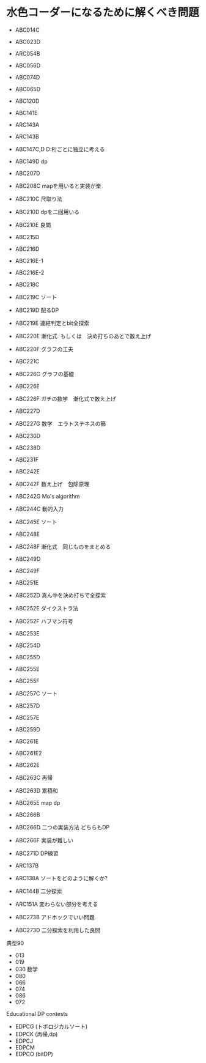 # 水色コーダーになるために解くべき問題

- ABC014C
- ABC023D
- ARC054B
- ABC056D
- ABC074D
- ABC065D
- ABC120D
- ABC141E
- ARC143A
- ARC143B
- ABC147C,D D:桁ごとに独立に考える
- ABC149D dp 

- ABC207D
- ABC208C mapを用いると実装が楽
- ABC210C 尺取り法
- ABC210D dpを二回用いる
- ABC210E 良問
- ABC215D
- ABC216D
- ABC216E-1
- ABC216E-2
- ABC218C
- ABC219C ソート
- ABC219D 配るDP
- ABC219E 連結判定とbit全探索
- ABC220E 漸化式. もしくは　決め打ちのあとで数え上げ
- ABC220F グラフの工夫
- ABC221C
- ABC226C グラフの基礎
- ABC226E
- ABC226F ガチの数学　漸化式で数え上げ
- ABC227D
- ABC227G 数学　エラトステネスの篩
- ABC230D
- ABC238D
- ABC231F
- ABC242E
- ABC242F 数え上げ　包除原理
- ABC242G Mo's algorithm
- ABC244C 動的入力
- ABC245E ソート
- ABC248E
- ABC248F 漸化式　同じものをまとめる
- ABC249D
- ABC249F
- ABC251E
- ABC252D 真ん中を決め打ちで全探索
- ABC252E ダイクストラ法
- ABC252F ハフマン符号
- ABC253E 
- ABC254D
- ABC255D
- ABC255E 
- ABC255F
- ABC257C ソート
- ABC257D
- ABC257E
- ABC259D
- ABC261E
- ABC261E2
- ABC262E
- ABC263C 再帰
- ABC263D 累積和
- ABC265E map dp
- ABC266B
- ABC266D 二つの実装方法 どちらもDP
- ABC266F 実装が難しい
- ABC271D DP練習

- ARC137B
- ARC138A ソートをどのように解くか?
- ARC144B 二分探索
- ARC151A 変わらない部分を考える

- ABC273B アドホックでいい問題.
- ABC273D 二分探索を利用した良問


典型90
- 013
- 019
- 030 数学 
- 080
- 066
- 074
- 086
- 072


Educational DP contests
- EDPCG (トポロジカルソート)
- EDPCK (再帰,dp)
- EDPCJ
- EDPCM
- EDPCO (bitDP)
